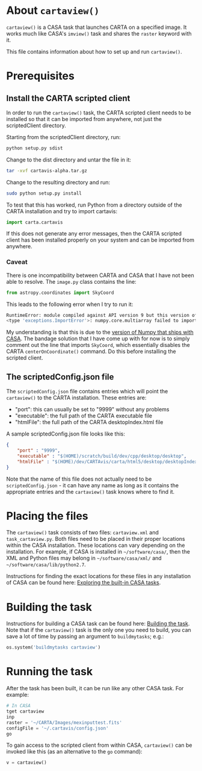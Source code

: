 # About `cartaview()`

`cartaview()` is a CASA task that launches CARTA on a specified image. It works much like CASA's `imview()` task and shares the `raster` keyword with it.

This file contains information about how to set up and run `cartaview()`.

# Prerequisites

## Install the CARTA scripted client

In order to run the `cartaview()` task, the CARTA scripted client needs to be installed so that it can be imported from anywhere, not just the scriptedClient directory.

Starting from the scriptedClient directory, run:

```bash
python setup.py sdist
```

Change to the dist directory and untar the file in it:

```bash
tar -xvf cartavis-alpha.tar.gz
```

Change to the resulting directory and run:

```bash
sudo python setup.py install
```

To test that this has worked, run Python from a directory outside of the CARTA installation and try to import cartavis:

```python
import carta.cartavis
```

If this does not generate any error messages, then the CARTA scripted client has been installed properly on your system and can be imported from anywhere.

### Caveat

There is one incompatibility between CARTA and CASA that I have not been able to resolve. The `image.py` class contains the line:

```python
from astropy.coordinates import SkyCoord
```

This leads to the following error when I try to run it:

```bash
RuntimeError: module compiled against API version 9 but this version of numpy is 7
<type 'exceptions.ImportError'>: numpy.core.multiarray failed to import
```

My understanding is that this is due to the [version of Numpy that ships with CASA](https://casaguides.nrao.edu/index.php?title=OtherPackages#Packages_Already_Distributed_With_CASA). The bandage solution that I have come up with for now is to simply comment out the line that imports `SkyCoord`, which essentially disables the CARTA `centerOnCoordinate()` command. Do this before installing the scripted client.

## The scriptedConfig.json file

The `scriptedConfig.json` file contains entries which will point the `cartaview()` to the CARTA installation. These entries are:

- "port": this can usually be set to "9999" without any problems
- "executable": the full path of the CARTA executable file
- "htmlFile": the full path of the CARTA desktopIndex.html file

A sample scriptedConfig.json file looks like this:

```json
{
    "port" : "9999",                                                            
    "executable" : "$(HOME)/scratch/build/dev/cpp/desktop/desktop",          
    "htmlFile" : "$(HOME)/dev/CARTAvis/carta/html5/desktop/desktopIndex.html"
}              
```

Note that the name of this file does not actually need to be `scriptedConfig.json` - it can have any name as long as it contains the appropriate entries and the `cartaview()` task knows where to find it.

# Placing the files

The `cartaview()` task consists of two files: `cartaview.xml` and `task_cartaview.py`. Both files need to be placed in their proper locations within the CASA installation. These locations can vary depending on the installation. For example, if CASA is installed in `~/software/casa/`, then the XML and Python files may belong in `~/software/casa/xml/` and `~/software/casa/lib/python2.7`.

Instructions for finding the exact locations for these files in any installation of CASA can be found here: [Exploring the built-in CASA tasks](https://casaguides.nrao.edu/index.php?title=Writing_a_CASA_Task#Exploring_the_built-in_CASA_tasks).

# Building the task

Instructions for building a CASA task can be found here: [Building the task](https://casaguides.nrao.edu/index.php?title=Writing_a_CASA_Task#Building_the_task). Note that if the `cartaview()` task is the only one you need to build, you can save a lot of time by passing an argument to `buildmytasks`; e.g.:

```python
os.system('buildmytasks cartaview')
```

# Running the task

After the task has been built, it can be run like any other CASA task. For example:

```python
# In CASA
tget cartaview
inp
raster = '~/CARTA/Images/mexinputtest.fits'
configFile = '~/.cartavis/config.json'
go
```

To gain access to the scripted client from within CASA, `cartaview()` can be invoked like this (as an alternative to the `go` command):

```python
v = cartaview()
```
